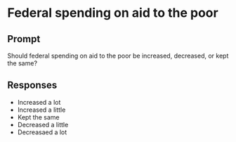 # Federal spending on aid to the poor

## Prompt
Should federal spending on aid to
the poor be increased, decreased, or kept the same?

## Responses
- Increased a lot
- Increased a little
- Kept the same
- Decreased a little
- Decreasaed a lot
